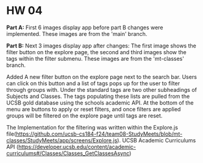 # HW 04 
**Part A:**
First 6 images display app before part B changes were implemented. These images are from the 'main' branch.

**Part B:**
Next 3 images display app after changes: The first image shows the filter button on the explore page, the second and third images show the tags within the filter submenu. These images are from the 'mt-classes' branch.

Added A new filter button on the explore page next to the search bar. Users can click on this button and a list of tags pops up for the user to filter through groups with. Under the standard tags are two other subheadings of Subjects and Classes. The tags populating these lists are pulled from the UCSB gold database using the schools academic API. At the bottom of the menu are buttons to apply or reset filters, and once filters are applied groups will be filtered on the explore page until tags are reset.

The Implementation for the filtering was written within the Explore.js file(https://github.com/ucsb-cs184-f24/team08-StudyMeets/blob/mt-classes/StudyMeets/app/screens/Explore.js).
UCSB Academic Curriculums API (https://developer.ucsb.edu/content/academic-curriculums#/Classes/Classes_GetClassesAsync)

